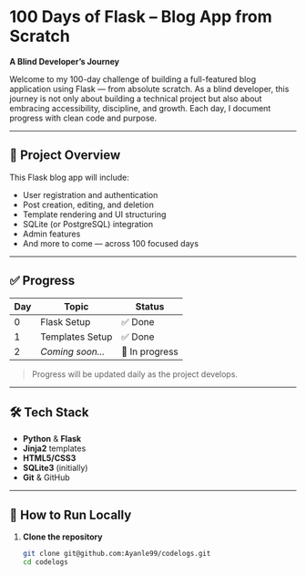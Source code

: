 # 100 Days of Flask – Blog App from Scratch  
**A Blind Developer’s Journey**

Welcome to my 100-day challenge of building a full-featured blog application using Flask — from absolute scratch. As a blind developer, this journey is not only about building a technical project but also about embracing accessibility, discipline, and growth. Each day, I document progress with clean code and purpose.

---

## 🚀 Project Overview

This Flask blog app will include:

- User registration and authentication  
- Post creation, editing, and deletion  
- Template rendering and UI structuring  
- SQLite (or PostgreSQL) integration  
- Admin features  
- And more to come — across 100 focused days

---

## ✅ Progress

| Day | Topic              | Status     |
|-----|--------------------|------------|
| 0   | Flask Setup        | ✅ Done     |
| 1   | Templates Setup    | ✅ Done     |
| 2   | _Coming soon..._   | 🚧 In progress |

> Progress will be updated daily as the project develops.

---

## 🛠️ Tech Stack

- **Python** & **Flask**
- **Jinja2** templates
- **HTML5/CSS3**
- **SQLite3** (initially)
- **Git** & GitHub

---

## 🧪 How to Run Locally

1. **Clone the repository**

   ```bash
   git clone git@github.com:Ayanle99/codelogs.git
   cd codelogs
